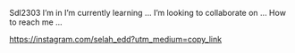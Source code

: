 Sdl2303
 I’m in
I’m currently learning ...
I’m looking to collaborate on ...
 How to reach me ...

<!---
Sdl2303/Sdl2303 is a ✨ special ✨ repository because its `README.md` (this file) appears on your GitHub profile.
You can click the Preview link to take a look at your changes.
--->
https://instagram.com/selah_edd?utm_medium=copy_link
